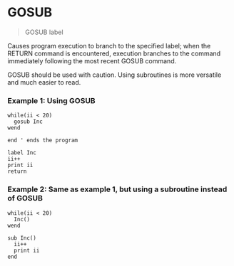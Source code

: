 # GOSUB

> GOSUB label

Causes program execution to branch to the specified label;
when the RETURN command is encountered, execution branches
to the command immediately following the most recent GOSUB command.

GOSUB should be used with caution. Using subroutines is more versatile
and much easier to read.

### Example 1: Using GOSUB

~~~
while(ii < 20)
  gosub Inc
wend

end ' ends the program
  
label Inc
ii++
print ii
return
~~~

### Example 2: Same as example 1, but using a subroutine instead of GOSUB

~~~
while(ii < 20)
  Inc()
wend
  
sub Inc()
  ii++
  print ii
end
~~~

